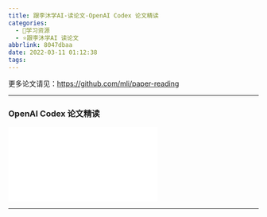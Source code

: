 ```yaml
---
title: 跟李沐学AI-读论文-OpenAI Codex 论文精读
categories:
  - 🌙学习资源
  - ⭐跟李沐学AI 读论文
abbrlink: 8047dbaa
date: 2022-03-11 01:12:38
tags:
---
```


更多论文请见：<https://github.com/mli/paper-reading>

***

### OpenAI Codex 论文精读

<iframe src="//player.bilibili.com/player.html?aid=254746540&bvid=BV1iY41137Zi&cid=546522058&page=1" scrolling="no" border="0" frameborder="no" framespacing="0" allowfullscreen="true"> </iframe>

<!--more-->

***
